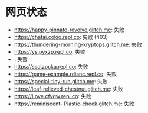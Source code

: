 # 网页状态
- https://happy-pinnate-revolve.glitch.me: 失败
- https://chatai.cokio.repl.co: 失败 (403)
- https://thundering-morning-kryptops.glitch.me: 失败
- https://ys.pyxzp.repl.co: 失败
- : 失败
- https://ssd.zockq.repl.co: 失败
- https://game-example.rdianc.repl.co: 失败
- https://special-tiny-run.glitch.me: 失败
- https://leaf-relieved-chestnut.glitch.me: 失败
- https://Love.cfvqw.repl.co: 失败
- https://reminiscent- Plastic-cheek.glitch.me: 失败
